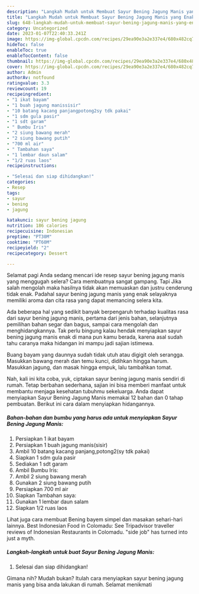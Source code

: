 ```yaml
---
description: "Langkah Mudah untuk Membuat Sayur Bening Jagung Manis yang Enak"
title: "Langkah Mudah untuk Membuat Sayur Bening Jagung Manis yang Enak"
slug: 648-langkah-mudah-untuk-membuat-sayur-bening-jagung-manis-yang-enak
category: Uncategorized
date: 2023-01-07T22:40:33.241Z
image: https://img-global.cpcdn.com/recipes/29ea90e3a2e337e4/680x482cq70/sayur-bening-jagung-manis-foto-resep-utama.jpg
hideToc: false
enableToc: true
enableTocContent: false
thumbnail: https://img-global.cpcdn.com/recipes/29ea90e3a2e337e4/680x482cq70/sayur-bening-jagung-manis-foto-resep-utama.jpg
cover: https://img-global.cpcdn.com/recipes/29ea90e3a2e337e4/680x482cq70/sayur-bening-jagung-manis-foto-resep-utama.jpg
author: Admin
authorAv: notfound
ratingvalue: 3.3
reviewcount: 19
recipeingredient:
- "1 ikat bayam"
- "1 buah jagung manissisir"
- "10 batang kacang panjangpotong2sy tdk pakai"
- "1 sdm gula pasir"
- "1 sdt garam"
- " Bumbu Iris"
- "2 siung bawang merah"
- "2 siung bawang putih"
- "700 ml air"
- " Tambahan saya"
- "1 lembar daun salam"
- "1/2 ruas laos"
recipeinstructions:

- "Selesai dan siap dihidangkan!"
categories:
- Resep
tags:
- sayur
- bening
- jagung

katakunci: sayur bening jagung 
nutrition: 186 calories
recipecuisine: Indonesian
preptime: "PT30M"
cooktime: "PT60M"
recipeyield: "2"
recipecategory: Dessert

---
```



Selamat pagi Anda sedang mencari ide resep sayur bening jagung manis yang menggugah selera? Cara membuatnya sangat gampang. Tapi Jika salah mengolah maka hasilnya tidak akan memuaskan dan justru cenderung tidak enak. Padahal sayur bening jagung manis yang enak selayaknya memiliki aroma dan cita rasa yang dapat memancing selera kita.


Ada beberapa hal yang sedikit banyak berpengaruh terhadap kualitas rasa dari sayur bening jagung manis, pertama dari jenis bahan, selanjutnya pemilihan bahan segar dan bagus, sampai cara mengolah dan menghidangkannya. Tak perlu bingung kalau hendak menyiapkan sayur bening jagung manis enak di mana pun kamu berada, karena asal sudah tahu caranya maka hidangan ini mampu jadi sajian istimewa.

Buang bayam yang daunnya sudah tidak utuh atau digigit oleh serangga. Masukkan bawang merah dan temu kunci, didihkan hingga harum. Masukkan jagung, dan masak hingga empuk, lalu tambahkan tomat.


Nah, kali ini kita coba, yuk, ciptakan sayur bening jagung manis sendiri di rumah. Tetap berbahan sederhana, sajian ini bisa memberi manfaat untuk membantu menjaga kesehatan tubuhmu sekeluarga. Anda dapat menyiapkan Sayur Bening Jagung Manis memakai 12 bahan dan 0 tahap pembuatan. Berikut ini cara dalam menyiapkan hidangannya.

<!--inarticleads1-->

##### Bahan-bahan dan bumbu yang harus ada untuk menyiapkan Sayur Bening Jagung Manis:

1. Persiapkan 1 ikat bayam
1. Persiapkan 1 buah jagung manis(sisir)
1. Ambil 10 batang kacang panjang,potong2(sy tdk pakai)
1. Siapkan 1 sdm gula pasir
1. Sediakan 1 sdt garam
1. Ambil  Bumbu Iris:
1. Ambil 2 siung bawang merah
1. Gunakan 2 siung bawang putih
1. Persiapkan 700 ml air
1. Siapkan  Tambahan saya:
1. Gunakan 1 lembar daun salam
1. Siapkan 1/2 ruas laos


Lihat juga cara membuat Bening bayem simpel dan masakan sehari-hari lainnya. Best Indonesian Food in Colomadu: See Tripadvisor traveller reviews of Indonesian Restaurants in Colomadu. &#34;side job&#34; has turned into just a myth. 

<!--inarticleads2-->

##### Langkah-langkah untuk buat Sayur Bening Jagung Manis:


1. Selesai dan siap dihidangkan!



Gimana nih? Mudah bukan? Itulah cara menyiapkan sayur bening jagung manis yang bisa anda lakukan di rumah. Selamat menikmati
